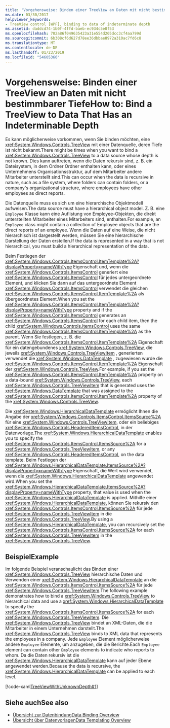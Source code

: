 ```yaml
---
title: 'Vorgehensweise: Binden einer TreeView an Daten mit nicht bestimmbarer Tiefe'
ms.date: 03/30/2017
helpviewer_keywords:
- TreeView control [WPF], binding to data of indeterminate depth
ms.assetid: daddcd74-1b0f-4ffd-baeb-ec934c5e0f53
ms.openlocfilehash: 702a86f049635423a31e554d205dcc3cf4aa799d
ms.sourcegitcommit: 6b308cf6d627d78ee36dbbae8972a310ac7fd6c8
ms.translationtype: MT
ms.contentlocale: de-DE
ms.lasthandoff: 01/23/2019
ms.locfileid: "54605366"
---
```

# <a name="how-to-bind-a-treeview-to-data-that-has-an-indeterminable-depth"></a><span data-ttu-id="cf6f7-102">Vorgehensweise: Binden einer TreeView an Daten mit nicht bestimmbarer Tiefe</span><span class="sxs-lookup"><span data-stu-id="cf6f7-102">How to: Bind a TreeView to Data That Has an Indeterminable Depth</span></span>
<span data-ttu-id="cf6f7-103">Es kann möglicherweise vorkommen, wenn Sie binden möchten, eine <xref:System.Windows.Controls.TreeView> mit einer Datenquelle, deren Tiefe ist nicht bekannt.</span><span class="sxs-lookup"><span data-stu-id="cf6f7-103">There might be times when you want to bind a <xref:System.Windows.Controls.TreeView> to a data source whose depth is not known.</span></span>  <span data-ttu-id="cf6f7-104">Dies kann auftreten, wenn die Daten rekursiv sind, z. B. ein Dateisystem, in dem Ordner Ordner enthalten kann, oder eines Unternehmens Organisationsstruktur, auf dem Mitarbeiter andere Mitarbeiter unterstellt sind.</span><span class="sxs-lookup"><span data-stu-id="cf6f7-104">This can occur when the data is recursive in nature, such as a file system, where folders can contain folders, or a company's organizational structure, where employees have other employees as direct reports.</span></span>  
  
 <span data-ttu-id="cf6f7-105">Die Datenquelle muss es sich um eine hierarchische Objektmodell aufweisen.</span><span class="sxs-lookup"><span data-stu-id="cf6f7-105">The data source must have a hierarchical object model.</span></span> <span data-ttu-id="cf6f7-106">Z. B. eine `Employee` Klasse kann eine Auflistung von Employee-Objekten, die direkt unterstellten Mitarbeiter eines Mitarbeiters sind, enthalten.</span><span class="sxs-lookup"><span data-stu-id="cf6f7-106">For example, an `Employee` class might contain a collection of Employee objects that are the direct reports of an employee.</span></span> <span data-ttu-id="cf6f7-107">Wenn die Daten auf eine Weise, die nicht hierarchisch ist dargestellt werden, müssen Sie eine hierarchische Darstellung der Daten erstellen.</span><span class="sxs-lookup"><span data-stu-id="cf6f7-107">If the data is represented in a way that is not hierarchical, you must build a hierarchical representation of the data.</span></span>  
  
 <span data-ttu-id="cf6f7-108">Beim Festlegen der <xref:System.Windows.Controls.ItemsControl.ItemTemplate%2A?displayProperty=nameWithType> Eigenschaft und, wenn die <xref:System.Windows.Controls.ItemsControl> generiert eine <xref:System.Windows.Controls.ItemsControl> für jedes untergeordnete Element, und klicken Sie dann auf das untergeordnete Element <xref:System.Windows.Controls.ItemsControl> verwendet die gleichen <xref:System.Windows.Controls.ItemsControl.ItemTemplate%2A> als übergeordnetes Element.</span><span class="sxs-lookup"><span data-stu-id="cf6f7-108">When you set the <xref:System.Windows.Controls.ItemsControl.ItemTemplate%2A?displayProperty=nameWithType> property and if the <xref:System.Windows.Controls.ItemsControl> generates an <xref:System.Windows.Controls.ItemsControl> for each child item, then the child <xref:System.Windows.Controls.ItemsControl> uses the same <xref:System.Windows.Controls.ItemsControl.ItemTemplate%2A> as the parent.</span></span> <span data-ttu-id="cf6f7-109">Wenn Sie festlegen, z. B. die <xref:System.Windows.Controls.ItemsControl.ItemTemplate%2A> Eigenschaft für ein datengebundenes <xref:System.Windows.Controls.TreeView>, die jeweils <xref:System.Windows.Controls.TreeViewItem> , generierten verwendet die <xref:System.Windows.DataTemplate> , zugewiesen wurde die <xref:System.Windows.Controls.ItemsControl.ItemTemplate%2A> Eigenschaft der <xref:System.Windows.Controls.TreeView>.</span><span class="sxs-lookup"><span data-stu-id="cf6f7-109">For example, if you set the <xref:System.Windows.Controls.ItemsControl.ItemTemplate%2A> property on a data-bound <xref:System.Windows.Controls.TreeView>, each <xref:System.Windows.Controls.TreeViewItem> that is generated uses the <xref:System.Windows.DataTemplate> that was assigned to the <xref:System.Windows.Controls.ItemsControl.ItemTemplate%2A> property of the <xref:System.Windows.Controls.TreeView>.</span></span>  
  
 <span data-ttu-id="cf6f7-110">Die <xref:System.Windows.HierarchicalDataTemplate> ermöglicht Ihnen die Angabe der <xref:System.Windows.Controls.ItemsControl.ItemsSource%2A> für eine <xref:System.Windows.Controls.TreeViewItem>, oder ein beliebiges <xref:System.Windows.Controls.HeaderedItemsControl>, in der Datenvorlage.</span><span class="sxs-lookup"><span data-stu-id="cf6f7-110">The <xref:System.Windows.HierarchicalDataTemplate> enables you to specify the <xref:System.Windows.Controls.ItemsControl.ItemsSource%2A> for a <xref:System.Windows.Controls.TreeViewItem>, or any <xref:System.Windows.Controls.HeaderedItemsControl>, on the data template.</span></span> <span data-ttu-id="cf6f7-111">Beim Festlegen der <xref:System.Windows.HierarchicalDataTemplate.ItemsSource%2A?displayProperty=nameWithType> Eigenschaft, die Wert wird verwendet, wenn die <xref:System.Windows.HierarchicalDataTemplate> angewendet wird.</span><span class="sxs-lookup"><span data-stu-id="cf6f7-111">When you set the <xref:System.Windows.HierarchicalDataTemplate.ItemsSource%2A?displayProperty=nameWithType> property, that value is used when the <xref:System.Windows.HierarchicalDataTemplate> is applied.</span></span> <span data-ttu-id="cf6f7-112">Mithilfe einer <xref:System.Windows.HierarchicalDataTemplate>, können Sie rekursiv den <xref:System.Windows.Controls.ItemsControl.ItemsSource%2A> für jede <xref:System.Windows.Controls.TreeViewItem> in die <xref:System.Windows.Controls.TreeView>.</span><span class="sxs-lookup"><span data-stu-id="cf6f7-112">By using a <xref:System.Windows.HierarchicalDataTemplate>, you can recursively set the <xref:System.Windows.Controls.ItemsControl.ItemsSource%2A> for each <xref:System.Windows.Controls.TreeViewItem> in the <xref:System.Windows.Controls.TreeView>.</span></span>  
  
## <a name="example"></a><span data-ttu-id="cf6f7-113">Beispiel</span><span class="sxs-lookup"><span data-stu-id="cf6f7-113">Example</span></span>  
 <span data-ttu-id="cf6f7-114">Im folgende Beispiel veranschaulicht das Binden einer <xref:System.Windows.Controls.TreeView> hierarchische Daten und Verwenden einer <xref:System.Windows.HierarchicalDataTemplate> an die <xref:System.Windows.Controls.ItemsControl.ItemsSource%2A> für jede <xref:System.Windows.Controls.TreeViewItem>.</span><span class="sxs-lookup"><span data-stu-id="cf6f7-114">The following example demonstrates how to bind a <xref:System.Windows.Controls.TreeView> to hierarchical data and use a <xref:System.Windows.HierarchicalDataTemplate> to specify the <xref:System.Windows.Controls.ItemsControl.ItemsSource%2A> for each <xref:System.Windows.Controls.TreeViewItem>.</span></span>  <span data-ttu-id="cf6f7-115">Die <xref:System.Windows.Controls.TreeView> bindet an XML-Daten, die die Mitarbeiter in einem Unternehmen darstellt.</span><span class="sxs-lookup"><span data-stu-id="cf6f7-115">The <xref:System.Windows.Controls.TreeView> binds to XML data that represents the employees in a company.</span></span>  <span data-ttu-id="cf6f7-116">Jede `Employee` Element möglicherweise andere `Employee` Elemente, um anzugeben, die die Berichte.</span><span class="sxs-lookup"><span data-stu-id="cf6f7-116">Each `Employee` element can contain other `Employee` elements to indicate who reports to whom.</span></span> <span data-ttu-id="cf6f7-117">Da die Daten rekursiv ist die <xref:System.Windows.HierarchicalDataTemplate> kann auf jeder Ebene angewendet werden.</span><span class="sxs-lookup"><span data-stu-id="cf6f7-117">Because the data is recursive, the <xref:System.Windows.HierarchicalDataTemplate> can be applied to each level.</span></span>  
  
 [!code-xaml[TreeViewWithUnknownDepth#1](../../../../samples/snippets/csharp/VS_Snippets_Wpf/TreeViewWithUnknownDepth/CS/Window1.xaml#1)]  
  
## <a name="see-also"></a><span data-ttu-id="cf6f7-118">Siehe auch</span><span class="sxs-lookup"><span data-stu-id="cf6f7-118">See also</span></span>
- [<span data-ttu-id="cf6f7-119">Übersicht zur Datenbindung</span><span class="sxs-lookup"><span data-stu-id="cf6f7-119">Data Binding Overview</span></span>](../../../../docs/framework/wpf/data/data-binding-overview.md)
- [<span data-ttu-id="cf6f7-120">Übersicht über Datenvorlagen</span><span class="sxs-lookup"><span data-stu-id="cf6f7-120">Data Templating Overview</span></span>](../../../../docs/framework/wpf/data/data-templating-overview.md)
